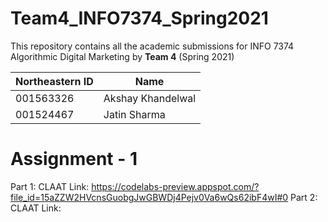# Team4_INFO7374_Spring2021

This repository contains all the academic submissions for INFO 7374 Algorithmic Digital Marketing by **Team 4** (Spring 2021) 


| Northeastern ID | Name
| --- | --- 
|001563326 | Akshay Khandelwal
|001524467 | Jatin Sharma 



# Assignment - 1 

Part 1: CLAAT Link: https://codelabs-preview.appspot.com/?file_id=15aZZW2HVcnsGuobgJwGBWDj4Pejv0Va6wQs62ibF4wI#0
Part 2: CLAAT Link: 
